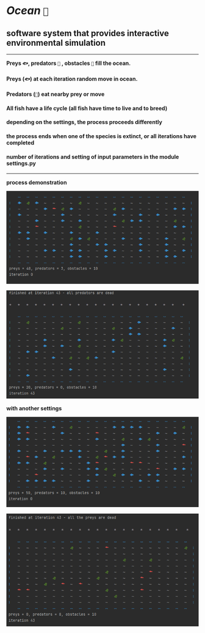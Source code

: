 # _Ocean_ `🌊`
## software system that provides interactive environmental simulation
***
__Preys `🐟`, predators `🦈` , obstacles `🌿` fill the ocean.__

#### Preys (`🐟`) at each iteration random move in ocean.

#### Predators (`🦈`) eat nearby prey or move

#### All fish have a life cycle (all fish have time to live and to breed)
#### depending on the settings, the process proceeds differently
#### the process ends when one of the species is extinct, or all iterations have completed
#### number of iterations and setting of input parameters in the module settings.py
***

__process demonstration__ 

![image](screen/start_process.png)

![image](screen/finish.png)


__with another settings__

![image](screen/start_preys_50_prdator_10.png)

![image](screen/finish_all_prey_dead.png)


